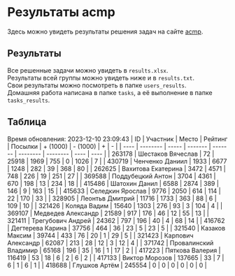 # Результаты acmp
Здесь можно увидеть результаты решения задач на сайте [acmp](https://acmp.ru). 

## Результаты
Все решенные задачи можно увидеть в `results.xlsx`.  
Результаты всей группы можно увидеть ниже и в `results.txt`.  
Свои результаты можно посмотреть в папке `users_results`.  
Домашняя работа написана в папке `tasks`, а её выполнение в папке `tasks_results`.

## Таблица
Время обновления: 2023-12-10 23:09:43
| ID   | Участник | Место | Рейтинг | Посылки | + (1000) | - (1000) | +    | -    |
| ---- | -------- | ----- | ------- | ------- | -------- | -------- | ---- | ---- |
| 263178 | Шестаков Вячеслав | 72 | 25918 | 1969 | 755 | 0 | 1026 | 7 |
| 430719 | Ченченко Даниил | 1933 | 6677 | 1248 | 282 | 39 | 368 | 80 |
| 262625 | Вахитова Екатерина | 3472 | 4571 | 748 | 226 | 19 | 251 | 27 |
| 369588 | Поддубецкий Антон | 3704 | 4361 | 670 | 198 | 13 | 234 | 18 |
| 415486 | Шатохин Данил | 6588 | 2874 | 389 | 146 | 9 | 163 | 15 |
| 415633 | Селедкин Ярослав | 9776 | 2050 | 614 | 114 | 22 | 170 | 33 |
| 328905 | Леонтьв Дмитрий | 11716 | 1733 | 363 | 88 | 6 | 109 | 10 |
| 321426 | Коляда Вадим | 15640 | 1303 | 276 | 93 | 3 | 104 | 4 |
| 369107 | Медведев Александр | 21589 | 917 | 176 | 46 | 12 | 55 | 13 |
| 321411 | Трегубович Андрей | 24362 | 797 | 196 | 40 | 4 | 68 | 14 |
| 416762 | Дегтерева Карина | 37756 | 464 | 36 | 23 | 5 | 23 | 5 |
| 321540 | Казаков Максим | 39744 | 433 | 76 | 20 | 1 | 29 | 5 |
| 321423 | Карпович Александр | 62087 | 213 | 28 | 12 | 3 | 12 | 4 |
| 371742 | Провалинский Владимир | 65168 | 196 | 35 | 16 | 1 | 17 | 2 |
| 417223 | Пяткова Валерия | 116419 | 53 | 18 | 6 | 2 | 6 | 2 |
| 417133 | Виктор Морозов | 137665 | 33 | 7 | 6 | 1 | 6 | 1 |
| 418688 | Глушков Артём | 245554 | 0 | 0 | 0 | 0 | 0 | 0 |
